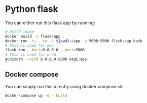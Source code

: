 # Python flask
You can either run this flask app by running:

```sh
# Build image
docker build -t flask:app .
docker run -ti --rm -v ${pwd}:/app -p 5600:5000 flask:app bash
# This is used for dev
flask run --host=0.0.0.0 --port=5000
# This is used for prod
gunicorn --bind 0.0.0.0:5000 wsgi:app
```
## Docker compose
You can simply run this directly using docker compose cli:
```sh
docker-compose up -d --build
```